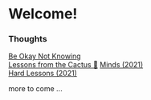 # Welcome!
  
### Thoughts
[Be Okay Not Knowing](/thoughts/not_knowing.md)  
[Lessons from the Cactus 🌵](/thoughts/lessons_cactus.md)
[Minds (2021)](/thoughts/minds.md)  
[Hard Lessons (2021)](/thoughts/hard_learnings.md)  

more to come ...

<!-- https://www.markdownguide.org/cheat-sheet/ -->